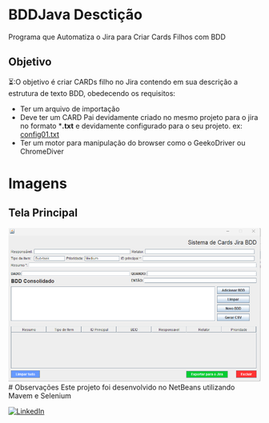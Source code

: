 # BDDJava Desctição
Programa que Automatiza o Jira para Criar Cards Filhos com BDD

## Objetivo
⏳:O objetivo é criar CARDs filho no Jira contendo em sua descrição a estrutura de texto BDD, obedecendo os requisitos:
- Ter um arquivo de importação 
- Deve ter um CARD Pai devidamente criado no mesmo projeto para o jira no formato ***.txt** e devidamente configurado para
  o seu projeto. ex: [config01.txt](config02.txt)
- Ter um motor para manipulação do browser como o GeekoDriver ou ChromeDiver

# Imagens
## Tela Principal
  <img src="/Imagens/telainicial.png" />
# Observações
Este projeto foi desenvolvido no NetBeans utilizando Mavem e Selenium  
  
<a href=https://www.linkedin.com/in/edsonsanto/>![LinkedIn](https://img.shields.io/badge/linkedin-%230077B5.svg?style=for-the-badge&logo=linkedin&logoColor=white)</a>
